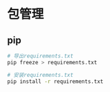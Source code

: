 <!-- 环境 -->

# 包管理

## pip
```bash
# 导出requirements.txt
pip freeze > requirements.txt

# 安装requirements.txt
pip install -r requirements.txt
```
